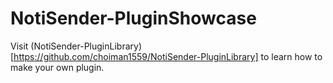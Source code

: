 # NotiSender-PluginShowcase
Visit (NotiSender-PluginLibrary)[https://github.com/choiman1559/NotiSender-PluginLibrary] to learn how to make your own plugin.